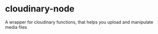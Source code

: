 # cloudinary-node
A wrapper for cloudinary functions, that helps you upload and manipulate media files
